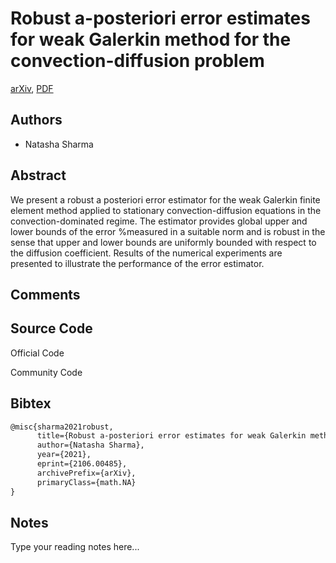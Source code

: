 
# Robust a-posteriori error estimates for weak Galerkin method for the convection-diffusion problem

[arXiv](https://arxiv.org/abs/2106.0485), [PDF](https://arxiv.org/pdf/2106.0485.pdf)

## Authors

- Natasha Sharma

## Abstract

We present a robust a posteriori error estimator for the weak Galerkin finite element method applied to stationary convection-diffusion equations in the convection-dominated regime. The estimator provides global upper and lower bounds of the error %measured in a suitable norm and is robust in the sense that upper and lower bounds are uniformly bounded with respect to the diffusion coefficient. Results of the numerical experiments are presented to illustrate the performance of the error estimator.

## Comments



## Source Code

Official Code



Community Code



## Bibtex

```tex
@misc{sharma2021robust,
      title={Robust a-posteriori error estimates for weak Galerkin method for the convection-diffusion problem}, 
      author={Natasha Sharma},
      year={2021},
      eprint={2106.00485},
      archivePrefix={arXiv},
      primaryClass={math.NA}
}
```

## Notes

Type your reading notes here...

